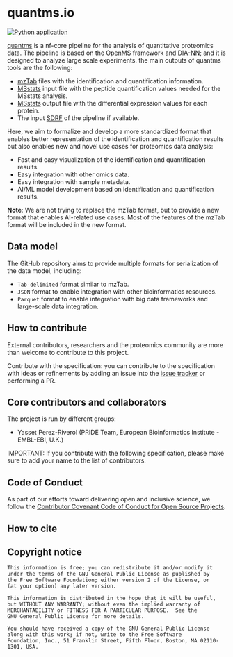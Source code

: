 # quantms.io
[![Python application](https://github.com/bigbio/quantms.io/actions/workflows/python-app.yml/badge.svg?branch=dev)](https://github.com/bigbio/quantms.io/actions/workflows/python-app.yml)

[quantms](https://docs.quantms.org) is a nf-core pipeline for the analysis of quantitative proteomics data. The pipeline is based on the [OpenMS](https://www.openms.de/) framework and [DIA-NN](https://github.com/vdemichev/DiaNN); and it is designed to analyze large scale experiments. the main outputs of quantms tools are the following: 

- [mzTab](https://github.com/HUPO-PSI/mzTab) files with the identification and quantification information.
- [MSstats](https://msstats.org/wp-content/uploads/2017/01/MSstats_v3.7.3_manual.pdf) input file with the peptide quantification values needed for the MSstats analysis.
- [MSstats](https://msstats.org/wp-content/uploads/2017/01/MSstats_v3.7.3_manual.pdf) output file with the differential expression values for each protein. 
- The input [SDRF](https://github.com/bigbio/proteomics-sample-metadata) of the pipeline if available. 

Here, we aim to formalize and develop a more standardized format that enables better representation of the identification and quantification results but also enables new and novel use cases for proteomics data analysis: 

- Fast and easy visualization of the identification and quantification results.
- Easy integration with other omics data.
- Easy integration with sample metadata.
- AI/ML model development based on identification and quantification results.

**Note**: We are not trying to replace the mzTab format, but to provide a new format that enables AI-related use cases. Most of the features of the mzTab format will be included in the new format.  

## Data model

The GitHub repository aims to provide multiple formats for serialization of the data model, including:

- `Tab-delimited` format similar to mzTab. 
- `JSON` format to enable integration with other bioinformatics resources. 
- `Parquet` format to enable integration with big data frameworks and large-scale data integration. 

## How to contribute

External contributors, researchers and the proteomics community are more than welcome to contribute to this project.

Contribute with the specification: you can contribute to the specification with ideas or refinements by adding an issue into the [issue tracker](https://github.com/bigbio/proteomics-quant-formats/issues) or performing a PR.

## Core contributors and collaborators

The project is run by different groups:

- Yasset Perez-Riverol (PRIDE Team, European Bioinformatics Institute - EMBL-EBI, U.K.)

IMPORTANT: If you contribute with the following specification, please make sure to add your name to the list of contributors.

## Code of Conduct

As part of our efforts toward delivering open and inclusive science, we follow the [Contributor Covenant Code of Conduct for Open Source Projects](https://www.contributor-covenant.org/version/2/0/code_of_conduct/).

## How to cite

## Copyright notice


    This information is free; you can redistribute it and/or modify it
    under the terms of the GNU General Public License as published by
    the Free Software Foundation; either version 2 of the License, or
    (at your option) any later version.

    This information is distributed in the hope that it will be useful,
    but WITHOUT ANY WARRANTY; without even the implied warranty of
    MERCHANTABILITY or FITNESS FOR A PARTICULAR PURPOSE.  See the
    GNU General Public License for more details.

    You should have received a copy of the GNU General Public License
    along with this work; if not, write to the Free Software
    Foundation, Inc., 51 Franklin Street, Fifth Floor, Boston, MA 02110-1301, USA.

